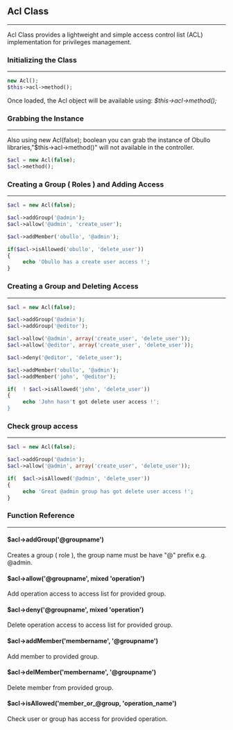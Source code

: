 ## Acl Class

-------

Acl Class provides a lightweight and simple access control list (ACL) implementation for privileges management.

### Initializing the Class

-------

```php
new Acl();
$this->acl->method();
```

Once loaded, the Acl object will be available using: <dfn>$this->acl->method();</dfn>

### Grabbing the Instance

------

Also using new Acl(false); boolean you can grab the instance of Obullo libraries,"$this->acl->method()" will not available in the controller.

```php
$acl = new Acl(false);
$acl->method();
```

### Creating a Group ( Roles ) and Adding Access

------

```php
$acl = new Acl(false);

$acl->addGroup('@admin');
$acl->allow('@admin', 'create_user');

$acl->addMember('obullo', '@admin');

if($acl->isAllowed('obullo', 'delete_user'))
{
     echo 'Obullo has a create user access !';
}
```

### Creating a Group and Deleting Access

-------

```php
$acl = new Acl(false);

$acl->addGroup('@admin');
$acl->addGroup('@editor');

$acl->allow('@admin', array('create_user', 'delete_user'));
$acl->allow('@editor', array('create_user', 'delete_user'));

$acl->deny('@editor', 'delete_user');

$acl->addMember('obullo', '@admin');
$acl->addMember('john', '@editor');

if(  ! $acl->isAllowed('john', 'delete_user'))
{
     echo 'John hasn't got delete user access !';
}
```

### Check group access

------

```php
$acl = new Acl(false);

$acl->addGroup('@admin');
$acl->allow('@admin', array('create_user', 'delete_user'));

if(  $acl->isAllowed('@admin', 'delete_user'))
{
     echo 'Great @admin group has got delete user access !';
}
```

### Function Reference

------

#### $acl->addGroup('@groupname')

Creates a group ( role ), the group name must be have "@" prefix e.g. @admin.

#### $acl->allow('@groupname', mixed 'operation')

Add operation access to access list for provided group.

#### $acl->deny('@groupname', mixed 'operation')

Delete operation access to access list for provided group.

#### $acl->addMember('membername', '@groupname')

Add member to provided group.

#### $acl->delMember('membername', '@groupname')

Delete member from provided group.

#### $acl->isAllowed('member_or_@group, 'operation_name')

Check user or group has access for provided operation.

